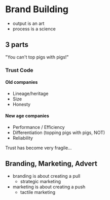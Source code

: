 <!-- title: Anisha Motwani on Brand Building -->

# Brand Building

- output is an art
- process is a science 

## 3 parts 

"You can't top pigs with pigs!"

### Trust Code

#### Old companies 
 - Lineage/heritage  
 - Size  
 - Honesty   

#### New age companies 

- Performance / Efficiency 
- Differentiation (topping pigs with pigs, NOT)
- Reliability 

Trust has become very fragile...

## Branding, Marketing, Advert

- branding is about creating a pull
	- strategic marketing
- marketing is about creating a push 
	- tactile marketing
